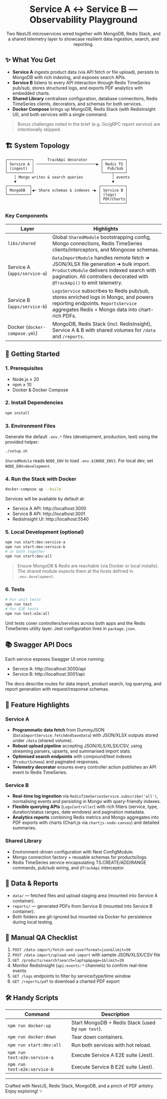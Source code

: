 <div align="center">

# Service A ↔ Service B — Observability Playground

Two NestJS microservices wired together with MongoDB, Redis Stack, and a shared telemetry layer to showcase resilient data ingestion, search, and reporting.

</div>

## ✨ What You Get

- **Service A** ingests product data (via API fetch or file upload), persists to MongoDB with rich indexing, and exposes search APIs.
- **Service B** listens to every API interaction through Redis TimeSeries pub/sub, stores structured logs, and exports PDF analytics with embedded charts.
- **Shared Library** centralises configuration, database connections, Redis TimeSeries clients, decorators, and schemas for both services.
- **Docker Compose** brings up MongoDB, Redis Stack (with RedisInsight UI), and both services with a single command.

> Bonus challenges noted in the brief (e.g. Go/gRPC report service) are intentionally skipped.

## 🏗️ System Topology

```text
┌───────────┐      TrackApi decorator      ┌──────────┐
│ Service A │ ───────────────────────────▶ │ Redis TS │
│ (ingest)  │                              │  Pub/Sub │
└───────────┘                              └────┬─────┘
	│ Mongo writes & search queries             │ events
	▼                                           ▼
┌──────────┐                              ┌───────────┐
│ MongoDB  │◀─ Share schemas & indexes ─▶ │ Service B │
└──────────┘                              │ (logs)    │
                                          │ PDF/Charts│
                                          └───────────┘
```

### Key Components

| Layer                         | Highlights                                                                                                                                                                                                   |
| ----------------------------- | ------------------------------------------------------------------------------------------------------------------------------------------------------------------------------------------------------------ |
| `libs/shared`                 | Global `SharedModule` bootstrapping config, Mongo connections, Redis TimeSeries clients/interceptors, and Mongoose schemas.                                                                                  |
| Service A (`apps/service-a`)  | `DataImportModule` handles remote fetch ➜ JSON/XLSX file generation ➜ bulk import. `ProductsModule` delivers indexed search with pagination. All controllers decorated with `@TrackApi()` to emit telemetry. |
| Service B (`apps/service-b`)  | `LogsService` subscribes to Redis pub/sub, stores enriched logs in Mongo, and powers reporting endpoints. `ReportsService` aggregates Redis + Mongo data into chart-rich PDFs.                               |
| Docker (`docker-compose.yml`) | MongoDB, Redis Stack (incl. RedisInsight), Service A & B with shared volumes for `/data` and `/reports`.                                                                                                     |

## 🚀 Getting Started

### 1. Prerequisites

- Node.js ≥ 20
- npm ≥ 10
- Docker & Docker Compose

### 2. Install Dependencies

```bash
npm install
```

### 3. Environment Files

Generate the default `.env.*` files (development, production, test) using the provided helper:

```bash
./setup.sh
```

`SharedModule` reads `NODE_ENV` to load `.env.${NODE_ENV}`. For local dev, set `NODE_ENV=development`.

### 4. Run the Stack with Docker

```bash
docker-compose up --build
```

Services will be available by default at:

- Service A API: http://localhost:3000
- Service B API: http://localhost:3001
- RedisInsight UI: http://localhost:5540

### 5. Local Development (optional)

```bash
npm run start:dev:service-a
npm run start:dev:service-b
# or both together
npm run start:dev:all
```

> Ensure MongoDB & Redis are reachable (via Docker or local installs). The shared module expects them at the hosts defined in `.env.development`.

### 6. Tests

```bash
# For unit tests
npm run test
# For E2E tests
npm run test:e2e:all
```

Unit tests cover controllers/services across both apps and the Redis TimeSeries utility layer. Jest configuration lives in `package.json`.

## 📚 Swagger API Docs

Each service exposes Swagger UI once running:

- Service A: http://localhost:3000/api
- Service B: http://localhost:3001/api

The docs describe routes for data import, product search, log querying, and report generation with request/response schemas.

## 🧩 Feature Highlights

### Service A

- **Programmatic data fetch** from DummyJSON (`DataImportService.fetchAndSaveData`) with JSON/XLSX outputs stored under `/data` (shared volume).
- **Robust upload pipeline** accepting JSON/XLS/XLSX/CSV, using streaming parsers, upserts, and summarised import stats.
- **Optimised search endpoints** with compound/text indexes (`ProductSchema`) and paginated responses.
- **Telemetry decorator** ensures every controller action publishes an API event to Redis TimeSeries.

### Service B

- **Real-time log ingestion** via `RedisTimeSeriesService.subscribe('all')`, normalising events and persisting in Mongo with query-friendly indexes.
- **Flexible querying APIs** (`LogsController`) with rich filters (service, type, duration/status ranges, date windows) and pagination metadata.
- **Analytics reports** combining Redis metrics and Mongo aggregates into PDF exports with charts (Chart.js via `chartjs-node-canvas`) and detailed summaries.

### Shared Library

- Environment-driven configuration with Nest ConfigModule.
- Mongo connection factory + reusable schemas for products/logs.
- Redis TimeSeries service encapsulating TS.CREATE/ADD/RANGE commands, pub/sub wiring, and `@TrackApi` interceptor.

## 📂 Data & Reports

- `data/` — fetched files and upload staging area (mounted into Service A container).
- `reports/` — generated PDFs from Service B (mounted into Service B container).
- Both folders are git-ignored but mounted via Docker for persistence during local testing.

## 🧪 Manual QA Checklist

1. `POST /data-import/fetch-and-save?format=json&limit=50`
2. `POST /data-import/upload-and-import` with sample JSON/XLSX/CSV file
3. `GET /products/search?search=laptop&page=1&limit=20`
4. Monitor RedisInsight (`api:events:*` channels) to confirm real-time events
5. `GET /logs` endpoints to filter by service/type/time window
6. `GET /reports/pdf` to download a charted PDF export

## 🛠️ Handy Scripts

| Command                      | Description                                       |
| ---------------------------- | ------------------------------------------------- |
| `npm run docker:up`          | Start MongoDB + Redis Stack (used by `npm test`). |
| `npm run docker:down`        | Tear down containers.                             |
| `npm run start:dev:all`      | Run both services with hot reload.                |
| `npm run test:e2e:service-a` | Execute Service A E2E suite (Jest).               |
| `npm run test:e2e:service-b` | Execute Service B E2E suite (Jest).               |

---

Crafted with NestJS, Redis Stack, MongoDB, and a pinch of PDF artistry. Enjoy exploring! ✨

